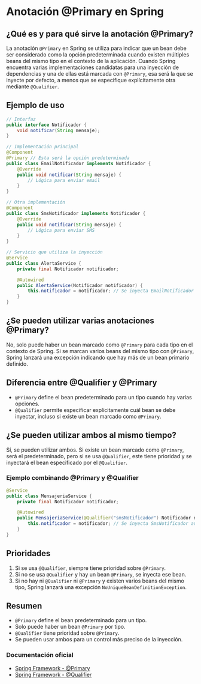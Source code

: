 # Anotación @Primary en Spring

## ¿Qué es y para qué sirve la anotación @Primary?

La anotación `@Primary` en Spring se utiliza para indicar que un bean debe ser considerado como la opción predeterminada cuando existen múltiples beans del mismo tipo en el contexto de la aplicación. Cuando Spring encuentra varias implementaciones candidatas para una inyección de dependencias y una de ellas está marcada con `@Primary`, esa será la que se inyecte por defecto, a menos que se especifique explícitamente otra mediante `@Qualifier`.

## Ejemplo de uso

```java
// Interfaz
public interface Notificador {
    void notificar(String mensaje);
}

// Implementación principal
@Component
@Primary // Esta será la opción predeterminada
public class EmailNotificador implements Notificador {
    @Override
    public void notificar(String mensaje) {
        // Lógica para enviar email
    }
}

// Otra implementación
@Component
public class SmsNotificador implements Notificador {
    @Override
    public void notificar(String mensaje) {
        // Lógica para enviar SMS
    }
}

// Servicio que utiliza la inyección
@Service
public class AlertaService {
    private final Notificador notificador;

    @Autowired
    public AlertaService(Notificador notificador) {
        this.notificador = notificador; // Se inyecta EmailNotificador por defecto
    }
}
```

## ¿Se pueden utilizar varias anotaciones @Primary?

No, solo puede haber un bean marcado como `@Primary` para cada tipo en el contexto de Spring. Si se marcan varios beans del mismo tipo con `@Primary`, Spring lanzará una excepción indicando que hay más de un bean primario definido.

## Diferencia entre @Qualifier y @Primary

- `@Primary` define el bean predeterminado para un tipo cuando hay varias opciones.
- `@Qualifier` permite especificar explícitamente cuál bean se debe inyectar, incluso si existe un bean marcado como `@Primary`.

## ¿Se pueden utilizar ambos al mismo tiempo?

Sí, se pueden utilizar ambos. Si existe un bean marcado como `@Primary`, será el predeterminado, pero si se usa `@Qualifier`, este tiene prioridad y se inyectará el bean especificado por el `@Qualifier`.

### Ejemplo combinando @Primary y @Qualifier

```java
@Service
public class MensajeriaService {
    private final Notificador notificador;

    @Autowired
    public MensajeriaService(@Qualifier("smsNotificador") Notificador notificador) {
        this.notificador = notificador; // Se inyecta SmsNotificador aunque EmailNotificador sea @Primary
    }
}
```

## Prioridades

1. Si se usa `@Qualifier`, siempre tiene prioridad sobre `@Primary`.
2. Si no se usa `@Qualifier` y hay un bean `@Primary`, se inyecta ese bean.
3. Si no hay ni `@Qualifier` ni `@Primary` y existen varios beans del mismo tipo, Spring lanzará una excepción `NoUniqueBeanDefinitionException`.

## Resumen

- `@Primary` define el bean predeterminado para un tipo.
- Solo puede haber un bean `@Primary` por tipo.
- `@Qualifier` tiene prioridad sobre `@Primary`.
- Se pueden usar ambos para un control más preciso de la inyección.

### Documentación oficial

- [Spring Framework - @Primary](https://docs.spring.io/spring-framework/reference/core/beans/annotation-config/autowired-primary.html)
- [Spring Framework - @Qualifier](https://docs.spring.io/spring-framework/reference/core/beans/annotation-config/autowired-qualifiers.html)

